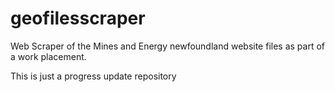 # geofilesscraper
Web Scraper of the Mines and Energy newfoundland website files as part of a work placement.

This is just a progress update repository
